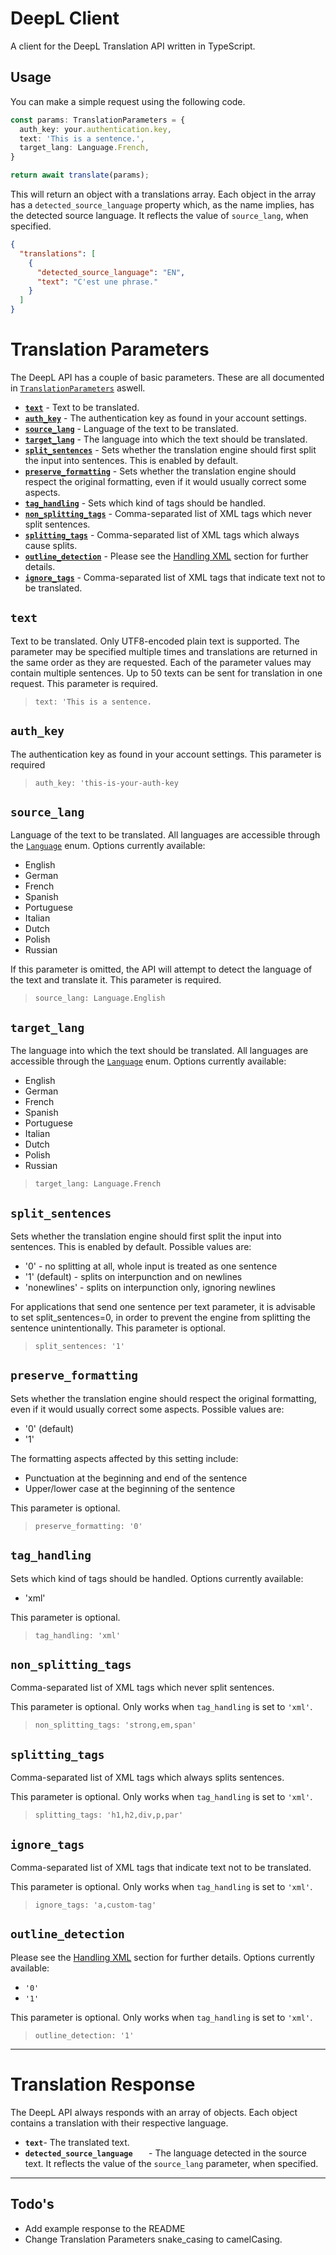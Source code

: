 # DeepL Client
A client for the DeepL Translation API written in TypeScript.

## Usage
You can make a simple request using the following code.
```typescript
const params: TranslationParameters = {
  auth_key: your.authentication.key,
  text: 'This is a sentence.',
  target_lang: Language.French,
}

return await translate(params);
```

This will return an object with a translations array. Each object in the array has a `detected_source_language` property which, as the name implies, has the detected source language. It reflects the value of `source_lang`, when specified.
```json
{
  "translations": [
    {
      "detected_source_language": "EN",
      "text": "C'est une phrase."
    }
  ]
}
```

# Translation Parameters
The DeepL API has a couple of basic parameters. These are all documented in [`TranslationParameters`](https://github.com/GillesWHC/deepl-client/blob/master/src/interfaces/translationParameters.ts) aswell.

- [**`text`**](#Text) - Text to be translated.
- [**`auth_key`**](#auth_key) - The authentication key as found in your account settings.
- [**`source_lang`**](#source_lang) - Language of the text to be translated.
- [**`target_lang`**](#target_lang) - The language into which the text should be translated.
- [**`split_sentences`**](#split_sentences) - Sets whether the translation engine should first split the input into sentences. This is enabled by default. 
- [**`preserve_formatting`**](#preserve_formatting) - Sets whether the translation engine should respect the original formatting, even if it would usually correct some aspects.
- [**`tag_handling`**](#tag_handling) - Sets which kind of tags should be handled.
- [**`non_splitting_tags`**](#non_splitting_tags) - Comma-separated list of XML tags which never split sentences.
- [**`splitting_tags`**](#splitting_tags) - Comma-separated list of XML tags which always cause splits.
- [**`outline_detection`**](#outline_detection) - Please see the [Handling XML](https://www.deepl.com/docs-api.html?part=xml) section for further details.
- [**`ignore_tags`**](#ignore_tags) - Comma-separated list of XML tags that indicate text not to be translated.

## `text`

Text to be translated. Only UTF8-encoded plain text is supported. The parameter may be specified multiple times and translations are returned in the same order as they are requested. Each of the parameter values may contain multiple sentences. Up to 50 texts can be sent for translation in one request. This parameter is required.
> `text: 'This is a sentence.`

## `auth_key`
The authentication key as found in your account settings. This parameter is required
> `auth_key: 'this-is-your-auth-key`

## `source_lang`
Language of the text to be translated. All languages are accessible through the [`Language`](https://github.com/GillesWHC/deepl-client/blob/master/src/enums/language.ts) enum. Options currently available:

* English
* German
* French
* Spanish
* Portuguese
* Italian
* Dutch
* Polish
* Russian

If this parameter is omitted, the API will attempt to detect the language of the text and translate it. This parameter is required.
> `source_lang: Language.English`

## `target_lang`
The language into which the text should be translated. All languages are accessible through the [`Language`](https://github.com/GillesWHC/deepl-client/blob/master/src/enums/language.ts) enum. Options currently available:

* English
* German
* French
* Spanish
* Portuguese
* Italian
* Dutch
* Polish
* Russian

> `target_lang: Language.French`

## `split_sentences`
Sets whether the translation engine should first split the input into sentences. This is enabled by default. Possible values are:
* '0' - no splitting at all, whole input is treated as one sentence
* '1' (default) - splits on interpunction and on newlines
* 'nonewlines' - splits on interpunction only, ignoring newlines

For applications that send one sentence per text parameter, it is advisable to set split_sentences=0, in order to prevent the engine from splitting the sentence unintentionally. This parameter is optional.

> `split_sentences: '1'`

## `preserve_formatting`
Sets whether the translation engine should respect the original formatting, even if it would usually correct some aspects. Possible values are:
* '0' (default)
* '1'

The formatting aspects affected by this setting include:
* Punctuation at the beginning and end of the sentence
* Upper/lower case at the beginning of the sentence

This parameter is optional.

> `preserve_formatting: '0'`

## `tag_handling`
Sets which kind of tags should be handled. Options currently available:
* 'xml'

This parameter is optional.

> `tag_handling: 'xml'`

## `non_splitting_tags`
Comma-separated list of XML tags which never split sentences. 

This parameter is optional. Only works when `tag_handling` is set to `'xml'`.

> `non_splitting_tags: 'strong,em,span'`

## `splitting_tags`
Comma-separated list of XML tags which always splits sentences.

This parameter is optional. Only works when `tag_handling` is set to `'xml'`.

> `splitting_tags: 'h1,h2,div,p,par'`

## `ignore_tags`
Comma-separated list of XML tags that indicate text not to be translated.

This parameter is optional. Only works when `tag_handling` is set to `'xml'`.

> `ignore_tags: 'a,custom-tag'`

## `outline_detection`
Please see the [Handling XML](https://www.deepl.com/docs-api.html?part=xml) section for further details. Options currently available:
* `'0'`
* `'1'`

This parameter is optional. Only works when `tag_handling` is set to `'xml'`.

> `outline_detection: '1'`

---


# Translation Response
The DeepL API always responds with an array of objects. Each object contains a translation with their respective language.

- **`text`**- The translated text.
- **`detected_source_language	`** - The language detected in the source text. It reflects the value of the `source_lang` parameter, when specified.

---

## Todo's
- Add example response to the README
- Change Translation Parameters snake_casing to camelCasing.